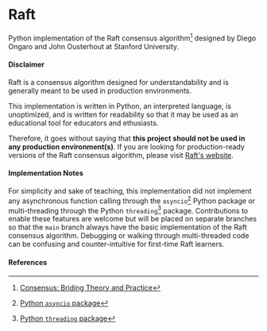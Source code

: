# Raft

Python implementation of the Raft consensus algorithm[^raft_book] designed by Diego Ongaro and John Ousterhout at Stanford University.

#### Disclaimer

Raft is a consensus algorithm designed for understandability and is generally meant to be used in production environments.

This implementation is written in Python, an interpreted language, is unoptimized, and is written for readability so that it may be used as an educational tool for educators and ethusiasts.

Therefore, it goes without saying that **this project should not be used in any production environment(s)**. If you are looking for production-ready versions of the Raft consensus algorithm, please visit [Raft's website](https://raft.github.io/).

#### Implementation Notes

For simplicity and sake of teaching, this implementation did not implement any asynchronous function calling through the `asyncio`[^asyncio_package] Python package or multi-threading through the Python `threading`[^threading_package] package. Contributions to enable these features are welcome but will be placed on separate branches so that the `main` branch always have the basic implementation of the Raft consensus algorithm. Debugging or walking through multi-threaded code can be confusing and counter-intuitive for first-time Raft learners.

#### References

[^raft_book]: [Consensus: Briding Theory and Practice](https://raw.githubusercontent.com/ongardie/dissertation/master/book.pdf)
[^asyncio_package]: [Python `asyncio` package](https://docs.python.org/3/library/asyncio.html)
[^threading_package]: [Python `threading` package](https://docs.python.org/3/library/threading.html)
